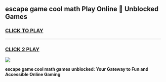 
## escape game cool math Play Online 👋 Unblocked Games
<h3>
<a href="https://news.freeplayer.one?title=escape_game_cool_math&ref=17CMG">CLICK TO PLAY</a></h3>
<hr>

<h3>
<a href="https://news.freeplayer.one?title=escape_game_cool_math&ref=17CMG">CLICK 2 PLAY</a>
  
</h3>

<a href="https://news.freeplayer.one?title=escape_game_cool_math&ref=17CMG/"><img src="https://clearcache.store/games.png"></a>


**escape game cool math games unblocked: Your Gateway to Fun and Accessible Online Gaming**
